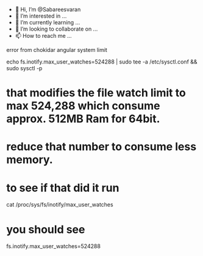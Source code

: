 - 👋 Hi, I’m @Sabareesvaran
- 👀 I’m interested in ...
- 🌱 I’m currently learning ...
- 💞️ I’m looking to collaborate on ...
- 📫 How to reach me ...

<!---
Sabareesvaran/Sabareesvaran is a ✨ special ✨ repository because its `README.md` (this file) appears on your GitHub profile.
You can click the Preview link to take a look at your changes.
--->




error from chokidar angular system limit

echo fs.inotify.max_user_watches=524288 | sudo tee -a /etc/sysctl.conf && sudo sysctl -p

# that modifies the file watch limit to max 524,288 which consume approx. 512MB Ram for 64bit.
# reduce that number to consume less memory.

# to see if that did it run
cat /proc/sys/fs/inotify/max_user_watches

# you should see
fs.inotify.max_user_watches=524288
